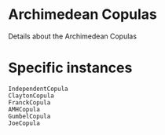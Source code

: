 # Archimedean Copulas


Details about the Archimedean Copulas



# Specific instances

```@docs
IndependentCopula
ClaytonCopula
FranckCopula
AMHCopula
GumbelCopula
JoeCopula
```
